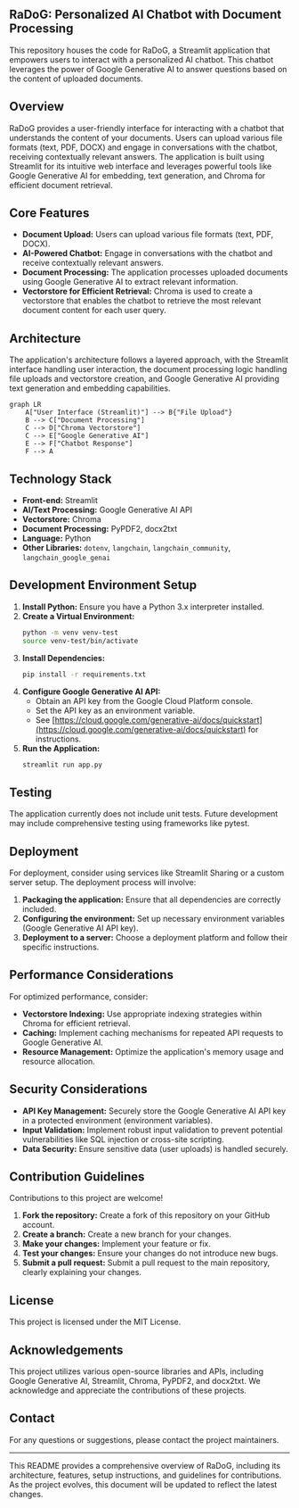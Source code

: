 ## RaDoG: Personalized AI Chatbot with Document Processing

This repository houses the code for RaDoG, a Streamlit application that empowers users to interact with a personalized AI chatbot. This chatbot leverages the power of Google Generative AI to answer questions based on the content of uploaded documents. 

## Overview

RaDoG provides a user-friendly interface for interacting with a chatbot that understands the content of your documents. Users can upload various file formats (text, PDF, DOCX) and engage in conversations with the chatbot, receiving contextually relevant answers. The application is built using Streamlit for its intuitive web interface and leverages powerful tools like Google Generative AI for embedding, text generation, and Chroma for efficient document retrieval.

## Core Features

* **Document Upload:** Users can upload various file formats (text, PDF, DOCX).
* **AI-Powered Chatbot:** Engage in conversations with the chatbot and receive contextually relevant answers.
* **Document Processing:** The application processes uploaded documents using Google Generative AI to extract relevant information.
* **Vectorstore for Efficient Retrieval:** Chroma is used to create a vectorstore that enables the chatbot to retrieve the most relevant document content for each user query.

## Architecture

The application's architecture follows a layered approach, with the Streamlit interface handling user interaction, the document processing logic handling file uploads and vectorstore creation, and Google Generative AI providing text generation and embedding capabilities.

```mermaid
graph LR
    A["User Interface (Streamlit)"] --> B{"File Upload"}
    B --> C["Document Processing"]
    C --> D["Chroma Vectorstore"]
    C --> E["Google Generative AI"]
    E --> F["Chatbot Response"]
    F --> A
```

## Technology Stack

* **Front-end:** Streamlit
* **AI/Text Processing:** Google Generative AI API
* **Vectorstore:** Chroma
* **Document Processing:** PyPDF2, docx2txt
* **Language:** Python
* **Other Libraries:** `dotenv`, `langchain`, `langchain_community`, `langchain_google_genai`

## Development Environment Setup

1. **Install Python:** Ensure you have a Python 3.x interpreter installed.
2. **Create a Virtual Environment:**  
    ```bash
    python -m venv venv-test
    source venv-test/bin/activate 
    ```
3. **Install Dependencies:**
    ```bash
    pip install -r requirements.txt
    ```
4. **Configure Google Generative AI API:**
    - Obtain an API key from the Google Cloud Platform console.
    - Set the API key as an environment variable.
    - See [https://cloud.google.com/generative-ai/docs/quickstart](https://cloud.google.com/generative-ai/docs/quickstart) for instructions.
5. **Run the Application:**
    ```bash
    streamlit run app.py
    ```

## Testing

The application currently does not include unit tests. Future development may include comprehensive testing using frameworks like pytest.

## Deployment

For deployment, consider using services like Streamlit Sharing or a custom server setup. The deployment process will involve:

1. **Packaging the application:** Ensure that all dependencies are correctly included.
2. **Configuring the environment:** Set up necessary environment variables (Google Generative AI API key).
3. **Deployment to a server:** Choose a deployment platform and follow their specific instructions.

## Performance Considerations

For optimized performance, consider:

* **Vectorstore Indexing:** Use appropriate indexing strategies within Chroma for efficient retrieval.
* **Caching:** Implement caching mechanisms for repeated API requests to Google Generative AI.
* **Resource Management:** Optimize the application's memory usage and resource allocation.

## Security Considerations

* **API Key Management:** Securely store the Google Generative AI API key in a protected environment (environment variables).
* **Input Validation:** Implement robust input validation to prevent potential vulnerabilities like SQL injection or cross-site scripting.
* **Data Security:** Ensure sensitive data (user uploads) is handled securely.

## Contribution Guidelines

Contributions to this project are welcome!

1. **Fork the repository:** Create a fork of this repository on your GitHub account.
2. **Create a branch:** Create a new branch for your changes.
3. **Make your changes:** Implement your feature or fix.
4. **Test your changes:** Ensure your changes do not introduce new bugs.
5. **Submit a pull request:** Submit a pull request to the main repository, clearly explaining your changes.

## License

This project is licensed under the MIT License.

## Acknowledgements

This project utilizes various open-source libraries and APIs, including Google Generative AI, Streamlit, Chroma, PyPDF2, and docx2txt. We acknowledge and appreciate the contributions of these projects.

## Contact

For any questions or suggestions, please contact the project maintainers.

---

This README provides a comprehensive overview of RaDoG, including its architecture, features, setup instructions, and guidelines for contributions. As the project evolves, this document will be updated to reflect the latest changes. 
